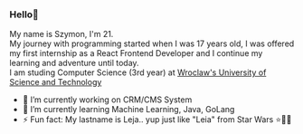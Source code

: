 ### Hello👋

My name is Szymon, I'm 21.<br/>
My journey with programming started when I was 17 years old, I was offered my first internship as a React Frontend Developer and I continue my learning and adventure until today.
<br/>
I am studing Computer Science (3rd year) at [Wroclaw's University of Science and Technology](https://pwr.edu.pl/en)
<br/>

- 🔭 I’m currently working on CRM/CMS System
- 🌱 I’m currently learning Machine Learning, Java, GoLang
- ⚡ Fun fact: My lastname is Leja.. yup just like "Leia" from Star Wars ⭐🔫👸
